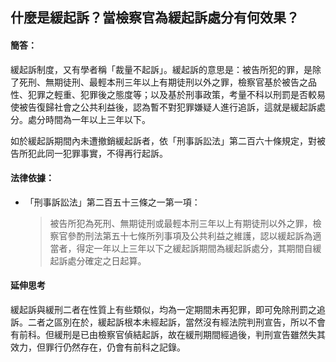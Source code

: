 ## 什麼是緩起訴？當檢察官為緩起訴處分有何效果？

#### 簡答：

緩起訴制度，又有學者稱「裁量不起訴」。緩起訴的意思是：被告所犯的罪，是除了死刑、無期徒刑、最輕本刑三年以上有期徒刑以外之罪，檢察官基於被告之品性、犯罪之輕重、犯罪後之態度等；以及基於刑事政策，考量不科以刑罰是否較易使被告復歸社會之公共利益後，認為暫不對犯罪嫌疑人進行追訴，這就是緩起訴處分。處分時間為一年以上三年以下。

如於緩起訴期間內未遭撤銷緩起訴者，依「刑事訴訟法」第二百六十條規定，對被告所犯此同一犯罪事實，不得再行起訴。

#### 法律依據：

* 「刑事訴訟法」第二百五十三條之一第一項：

   > 被告所犯為死刑、無期徒刑或最輕本刑三年以上有期徒刑以外之罪，檢察官參酌刑法第五十七條所列事項及公共利益之維護，認以緩起訴為適當者，得定一年以上三年以下之緩起訴期間為緩起訴處分，其期間自緩起訴處分確定之日起算。

#### 延伸思考

緩起訴與緩刑二者在性質上有些類似，均為一定期間未再犯罪，即可免除刑罰之追訴。二者之區別在於，緩起訴根本未經起訴，當然沒有經法院判刑宣告，所以不會有前科。但緩刑是已由檢察官偵結起訴，故在緩刑期間經過後，判刑宣告雖然失其效力，但罪行仍然存在，仍會有前科之記錄。
